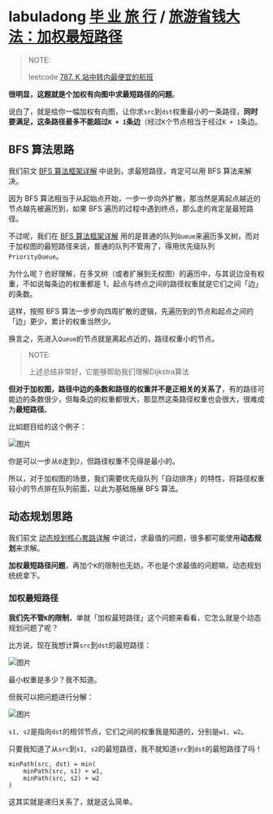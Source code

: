 # labuladong [毕 业 旅 行](https://mp.weixin.qq.com/s?__biz=MzAxODQxMDM0Mw==&mid=2247491204&idx=1&sn=3f03f4da933ffa0baf4eb05f444d85e3&scene=21#wechat_redirect) / [旅游省钱大法：加权最短路径](https://mp.weixin.qq.com/s?__biz=MzAxODQxMDM0Mw==&mid=2247491204&idx=1&sn=3f03f4da933ffa0baf4eb05f444d85e3&scene=21#wechat_redirect)

> NOTE:
>
> leetcode [787. K 站中转内最便宜的航班](https://leetcode-cn.com/problems/cheapest-flights-within-k-stops/)

**很明显，这题就是个加权有向图中求最短路径的问题**。

说白了，就是给你一幅加权有向图，让你求`src`到`dst`权重最小的一条路径，**同时要满足，这条路径最多不能超过`K + 1`条边**（经过`K`个节点相当于经过`K + 1`条边。

## BFS 算法思路

我们前文 [BFS 算法框架详解](http://mp.weixin.qq.com/s?__biz=MzAxODQxMDM0Mw==&mid=2247485134&idx=1&sn=fd345f8a93dc4444bcc65c57bb46fc35&chksm=9bd7f8c6aca071d04c4d383f96f2b567ad44dc3e67d1c3926ec92d6a3bcc3273de138b36a0d9&scene=21#wechat_redirect) 中说到，求最短路径，肯定可以用 BFS 算法来解决。

因为 BFS 算法相当于从起始点开始，一步一步向外扩散，那当然是离起点越近的节点越先被遍历到，如果 BFS 遍历的过程中遇到终点，那么走的肯定是最短路径。

不过呢，我们在 [BFS 算法框架详解](http://mp.weixin.qq.com/s?__biz=MzAxODQxMDM0Mw==&mid=2247485134&idx=1&sn=fd345f8a93dc4444bcc65c57bb46fc35&chksm=9bd7f8c6aca071d04c4d383f96f2b567ad44dc3e67d1c3926ec92d6a3bcc3273de138b36a0d9&scene=21#wechat_redirect) 用的是普通的队列`Queue`来遍历多叉树，而对于加权图的最短路径来说，普通的队列不管用了，得用优先级队列`PriorityQueue`。

为什么呢？也好理解，在多叉树（或者扩展到无权图）的遍历中，与其说边没有权重，不如说每条边的权重都是 1，起点与终点之间的路径权重就是它们之间「边」的条数。

这样，按照 BFS 算法一步步向四周扩散的逻辑，先遍历到的节点和起点之间的「边」更少，累计的权重当然少。

换言之，先进入`Queue`的节点就是离起点近的，路径权重小的节点。

> NOTE:
>
> 上述总结非常好，它能够帮助我们理解Dijkstra算法

**但对于加权图，路径中边的条数和路径的权重并不是正相关的关系了**，有的路径可能边的条数很少，但每条边的权重都很大，那显然这条路径权重也会很大，很难成为**最短路径**。

比如题目给的这个例子：

![图片](https://mmbiz.qpic.cn/sz_mmbiz_jpg/gibkIz0MVqdHt5Bn0iaLGcW7vibicK42lwFwicaIuNHE9PEIIOwicNnjIq1ESjjY1vqmJJqPl98Ht0smDFJg5O9lQIQA/640?wx_fmt=jpeg&wxfrom=5&wx_lazy=1&wx_co=1)

你是可以一步从`0`走到`2`，但路径权重不见得是最小的。

所以，对于加权图的场景，我们需要优先级队列「自动排序」的特性，将路径权重较小的节点排在队列前面，以此为基础施展 BFS 算法。

## 动态规划思路

我们前文 [动态规划核心套路详解](http://mp.weixin.qq.com/s?__biz=MzAxODQxMDM0Mw==&mid=2247484731&idx=1&sn=f1db6dee2c8e70c42240aead9fd224e6&chksm=9bd7fb33aca07225bee0b23a911c30295e0b90f393af75eca377caa4598ffb203549e1768336&scene=21#wechat_redirect) 中说过，求最值的问题，很多都可能使用**动态规划**来求解。

**加权最短路径问题**，再加个`K`的限制也无妨，不也是个求最值的问题嘛，动态规划统统拿下。

### 加权最短路径

**我们先不管`K`的限制**，单就「加权最短路径」这个问题来看看，它怎么就是个动态规划问题了呢？

比方说，现在我想计算`src`到`dst`的最短路径：

![图片](https://mmbiz.qpic.cn/sz_mmbiz_jpg/gibkIz0MVqdHt5Bn0iaLGcW7vibicK42lwFwicfiaYQBQ74yndvAsDU3eib8hiasBgqpeSicdCGypQ7ZD2iaOEPxUwzxTYGQ/640?wx_fmt=jpeg&wxfrom=5&wx_lazy=1&wx_co=1)

最小权重是多少？我不知道。

但我可以把问题进行分解：

![图片](https://mmbiz.qpic.cn/sz_mmbiz_jpg/gibkIz0MVqdHt5Bn0iaLGcW7vibicK42lwFwsdlzoXmFtEQHhDjQFc3OMnibYEXkqt2WibEljiatBZWZG0icAjW1CfuITw/640?wx_fmt=jpeg&wxfrom=5&wx_lazy=1&wx_co=1)



`s1, s2`是指向`dst`的相邻节点，它们之间的权重我是知道的，分别是`w1, w2`。

只要我知道了从`src`到`s1, s2`的最短路径，我不就知道`src`到`dst`的最短路径了吗！

```
minPath(src, dst) = min(
    minPath(src, s1) + w1, 
    minPath(src, s2) + w2
)
```

这其实就是递归关系了，就是这么简单。

